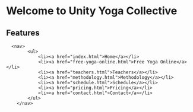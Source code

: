 <h1>Welcome to Unity Yoga Collective</h1>

<h2>Features</h2>
            
      <nav>
            <ul>
                <li><a href="index.html">Home</a></li>
                <li><a href="free-yoga-online.html">Free Yoga Online</a></li>
                <li><a href="teachers.html">Teachers</a></li>
                <li><a href="methodology.html">Methodology</a></li>
                <li><a href="schedule.html">Schedule</a></li>
                <li><a href="pricing.html">Pricing</a></li>
                <li><a href="contact.html">Contact</a></li>
            </ul>
        </nav>
  
